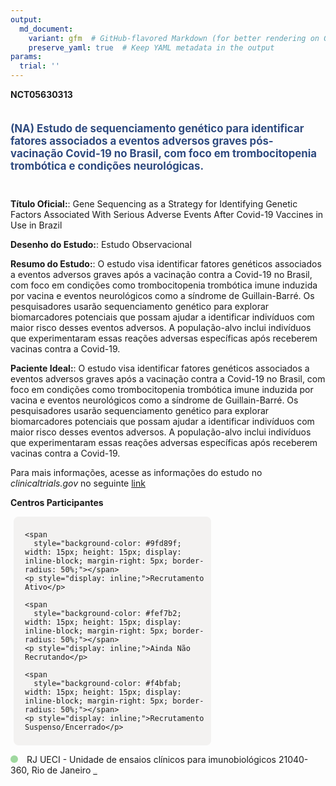 ```yaml
---
output: 
  md_document:
    variant: gfm  # GitHub-flavored Markdown (for better rendering on GitHub)
    preserve_yaml: true  # Keep YAML metadata in the output
params:
  trial: ''
---
```


**NCT05630313**

<div style="padding: 5px 5px 5px 0px; font-size: 1.20em; font-weight: bold; color: #2E4A7F; text-align: left; margin-bottom: 20px">

(NA) Estudo de sequenciamento genético para identificar fatores
associados a eventos adversos graves pós-vacinação Covid-19 no Brasil,
com foco em trombocitopenia trombótica e condições neurológicas.

</div>

**Título Oficial:**: Gene Sequencing as a Strategy for Identifying
Genetic Factors Associated With Serious Adverse Events After Covid-19
Vaccines in Use in Brazil

**Desenho do Estudo:**: Estudo Observacional

**Resumo do Estudo:**: O estudo visa identificar fatores genéticos
associados a eventos adversos graves após a vacinação contra a Covid-19
no Brasil, com foco em condições como trombocitopenia trombótica imune
induzida por vacina e eventos neurológicos como a síndrome de
Guillain-Barré. Os pesquisadores usarão sequenciamento genético para
explorar biomarcadores potenciais que possam ajudar a identificar
indivíduos com maior risco desses eventos adversos. A população-alvo
inclui indivíduos que experimentaram essas reações adversas específicas
após receberem vacinas contra a Covid-19.

**Paciente Ideal:**: O estudo visa identificar fatores genéticos
associados a eventos adversos graves após a vacinação contra a Covid-19
no Brasil, com foco em condições como trombocitopenia trombótica imune
induzida por vacina e eventos neurológicos como a síndrome de
Guillain-Barré. Os pesquisadores usarão sequenciamento genético para
explorar biomarcadores potenciais que possam ajudar a identificar
indivíduos com maior risco desses eventos adversos. A população-alvo
inclui indivíduos que experimentaram essas reações adversas específicas
após receberem vacinas contra a Covid-19.

Para mais informações, acesse as informações do estudo no
*clinicaltrials.gov* no seguinte
[link](https://clinicaltrials.gov/ct2/show/NCT05630313)

**Centros Participantes**

<div style="margin-bottom: 8px; margin-left: 5px; padding: 8px; max-width: 300px; background-color: #f3f2f1; border-radius: 8px;">

<div style="margin-left: 10px;">

    <span 
      style="background-color: #9fd89f; width: 15px; height: 15px; display: inline-block; margin-right: 5px; border-radius: 50%;"></span>
    <p style="display: inline;">Recrutamento Ativo</p>

</div>

<div style="margin-left: 10px;">

    <span 
      style="background-color: #fef7b2; width: 15px; height: 15px; display: inline-block; margin-right: 5px; border-radius: 50%;"></span>
    <p style="display: inline;">Ainda Não Recrutando</p>

</div>

<div style="margin-left: 10px;">

    <span 
      style="background-color: #f4bfab; width: 15px; height: 15px; display: inline-block; margin-right: 5px; border-radius: 50%;"></span>
    <p style="display: inline;">Recrutamento Suspenso/Encerrado</p>

</div>

</div>

<span style="display: inline-block; width: 12px; height: 12px; border-radius: 50%; margin-right: 10px; padding-bottom: 0px; background-color: #9fd89f;"></span>
RJ UECI - Unidade de ensaios clínicos para imunobiológicos 21040-360,
Rio de Janeiro
<span style="color: #2E4A7F; text-decoration: none; font-weight: 500; font-size: 0.8">[REPORTAR
ERRO](https://flazar.shinyapps.io/formsapp?study_nct_id=NCT05630313&location_id=UNIDADEDEENSAIOSCLINICOSPARAIMUNOBIOLOGICOSUECIRIODEJANEIROBRAZIL&location_full_name=UECI%20-%20Unidade%20de%20ensaios%20cl%C3%ADnicos%20para%20imunobiol%C3%B3gicos%2C%2021040-360%2C%20Rio%20de%20Janeiro&form_type=Reportar%20Erro)</span>
